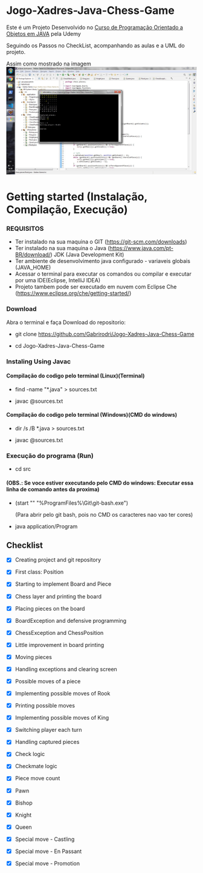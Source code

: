 # Jogo-Xadres-Java-Chess-Game

Este é um Projeto Desenvolvido no [Curso de Programação Orientado a Objetos em JAVA](https://www.udemy.com/course/java-curso-completo) pela Udemy

Seguindo os Passos no CheckList, acompanhando as aulas e a UML do projeto.

Assim como mostrado na imagem
![imagem-projeto](https://github.com/Gabrirodri/Jogo-Xadres-Java-Chess-Game/blob/master/chess-game-image.jpg)

# Getting started (Instalação, Compilação, Execução)
### REQUISITOS
* Ter instalado na sua maquina o GIT (https://git-scm.com/downloads)
* Ter instalado na sua maquina o Java (https://www.java.com/pt-BR/download/) JDK (Java Development Kit)
* Ter ambiente de desenvolvimento java configurado - variaveis globais (JAVA_HOME)
* Acessar o terminal para executar os comandos ou compilar e executar por uma IDE(Eclipse, IntelliJ IDEA)
* Projeto tambem pode ser executado em nuvem com Eclipse Che (https://www.eclipse.org/che/getting-started/)

### Download 

Abra o terminal e faça Download do repositorio:

* git clone https://github.com/Gabrirodri/Jogo-Xadres-Java-Chess-Game

* cd Jogo-Xadres-Java-Chess-Game

### Instaling Using Javac
#### Compilação do codigo pelo terminal (Linux)(Terminal)

* find -name "*.java" > sources.txt

* javac @sources.txt

#### Compilação do codigo pelo terminal (Windows)(CMD do windows)

* dir /s /B *.java > sources.txt

* javac @sources.txt

### Execução do programa (Run)
* cd src

####   (OBS.: Se voce estiver executando pelo CMD do windows: Executar essa linha de comando antes da proxima)
*   (start "" "%ProgramFiles%\Git\git-bash.exe")

    (Para abrir pelo git bash, pois no CMD os caracteres nao vao ter cores)

* java  application/Program

## Checklist
- [x] Creating project and git repository
- [x] First class: Position
- [x] Starting to implement Board and Piece
- [x] Chess layer and printing the board
- [x] Placing pieces on the board
- [x] BoardException and defensive programming
- [x] ChessException and ChessPosition
- [x] Little improvement in board printing
- [x] Moving pieces
- [x] Handling exceptions and clearing screen
- [x] Possible moves of a piece
- [x] Implementing possible moves of Rook
- [x] Printing possible moves
- [x] Implementing possible moves of King
- [x] Switching player each turn
- [x] Handling captured pieces
- [x] Check logic
- [x] Checkmate logic
- [x] Piece move count
- [x] Pawn
- [x] Bishop
- [x] Knight
- [x] Queen
- [x] Special move - Castling
- [x] Special move - En Passant
- [x] Special move - Promotion

